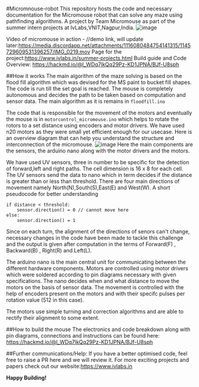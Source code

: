 #Micromnouse-robot
This repository hosts the code and necessary documentation for the Micromouse robot that can solve any maze using pathfinding algorithms.
A project by Team Micromouse as part of the summer intern projects at IvLabs,VNIT,Nagpur,India.
![image](https://github.com/ChinmayK0607/LabelGen/assets/114411195/57440bf6-aa2b-4cc9-b7ba-28c85f5901e3)

Video of micromouse in action - //demo link, will update later:https://media.discordapp.net/attachments/1116080484754141315/1145729609531396257/IMG_0219.mov
Page for the project:https://www.ivlabs.in/summer-projects.html
Build guide and Code Overview: https://hackmd.io/@l_WDq7lkQq29Pz-KD1JPNA/BJf-U8sph

##How it works
The main algorithm of the maze solving is based on the flood fill algorithm which was devised for the MS paint to bucket fill shapes. The code is run till the set goal is reached. The mouse is completely autonomous and decides the path to be taken based on computation and sensor data. The main algorithm as it is remains in ```floodfill.ino```

The code that is responsible for the movement of the motors and eventually the mouse is in ```motorcontrol_micromouse.ino``` which helps to rotate the rotors to a set distance using encoders and motor drivers. We have used n20 motors as they were small yet efficient enough for our usecase. Here is an overview diagram that can help you understand the structure and interconnection of the micromouse.
![image](https://github.com/ChinmayK0607/LabelGen/assets/114411195/275f04d2-ce57-4bb8-8738-3a6d9264fc21)
Here the main components are the sensors, the arduino nano along with the motor drivers and the motors.

We have used UV sensors, three in number to be specific for the detection of forward,left and right paths. The cell dimension is 16 x 8 for each cell. The UV sensors send the data to nano which in term decides if the distance is greater than or less than threshold. There are four main directions of movement namely North(N),South(S),East(E) and West(W). A short pseudocode for better understanding
``` distance = sensor.value()
if distance < threshold:
    sensor.direction() = 0 // cannot move here
else:
    sensor.direction() = 1
```
Since on each turn, the alignment of the directions of senors can't change, necessary changes in the code have been made to tackle this challenge and the output is given after computation in the terms of Forward(F) , Backward(B) , Right(R) and Left(L).

The arduino nano is the main central unit for communicating between the different hardware components. Motors are controlled using motor drivers which were soldered according to pin diagrams necessary with given specifications. The nano decides when and what distance to move the motors on the basis of sensor data. The movement is controlled with the help of encoders present on the motors and with their specifc pulses per rotation value (512 in this case).

The motors use simple turning and correction algorithms and are able to rectify their alignment to some extent.

##How to build the mouse
The electronics and code breakdown along with pin diagrams, connections and instructions can be found here: https://hackmd.io/@l_WDq7lkQq29Pz-KD1JPNA/BJf-U8sph

##Further communications/Help:
If you have a better optimised code, feel free to raise a PR here and we will review it.
For more exciting projects and papers check out our website:https://www.ivlabs.in

**Happy Building!**

